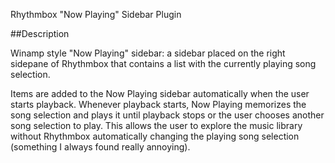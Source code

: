 Rhythmbox "Now Playing" Sidebar Plugin

##Description

Winamp style "Now Playing" sidebar: a sidebar placed on the right sidepane of Rhythmbox that contains a list with the currently playing song selection. 

Items are added to the Now Playing sidebar automatically when the user starts playback. Whenever playback starts, Now Playing memorizes the song selection and plays it until playback stops or the user chooses another song selection to play. This allows the user to explore the music library without Rhythmbox automatically changing the playing song selection (something I always found really annoying).


